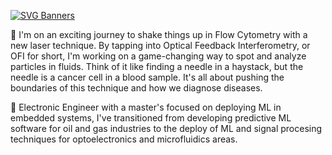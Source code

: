 
[![SVG Banners](https://svg-banners.vercel.app/api?type=typeWriter&text1=|%20Hi%20there,%20I'm%20Sebas👋|%20PhD%20Student%20|%20👨‍💻%20%20ML%20Python%20Developer%20|&width=1000&height=100)](https://github.com/Akshay090/svg-banners)

  🔭  I'm on an exciting journey to shake things up in Flow Cytometry with a new laser technique. By tapping into Optical Feedback Interferometry, or OFI for short, I'm working on a game-changing way to spot and analyze particles in fluids. Think of it like finding a needle in a haystack, but the needle is a cancer cell in a blood sample. It's all about pushing the boundaries of this technique and  how we diagnose diseases.

  🌱 Electronic Engineer with a master's focused on deploying ML in embedded systems, I've transitioned from developing predictive ML software for oil and gas industries to the deploy of ML and signal procesing techniques for optoelectronics and microfluidics areas.

<!--
**SSierraAl/SSierraAl** is a ✨ _special_ ✨ repository because its `README.md` (this file) appears on your GitHub profile.

Here are some ideas to get you started:

- 🔭 I’m currently working on ...
- 🌱 I’m currently learning ...
- 👯 I’m looking to collaborate on ...
- 🤔 I’m looking for help with ...
- 💬 Ask me about ...
- 📫 How to reach me: ...
- 😄 Pronouns: ...
- ⚡ Fun fact: ...
-->
